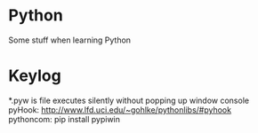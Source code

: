 # Python

Some stuff when learning Python

# Keylog
*.pyw is file executes silently without popping up window console <br />
pyHook: http://www.lfd.uci.edu/~gohlke/pythonlibs/#pyhook <br />
pythoncom: pip install pypiwin <br />